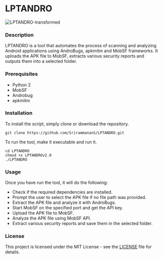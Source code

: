 # LPTANDRO

![LPTANDRO-transformed](https://user-images.githubusercontent.com/98577110/220845329-5494dc9b-608b-4d77-b740-8feaf579fe31.png)


### Description
LPTANDRO is a tool that automates the process of scanning and analyzing Android applications using AndroBugs, apkmitm and MobSF frameworks. It uploads the APK file to MobSF, extracts various security reports and outputs them into a selected folder.

### Prerequisites
- Python 2
- MobSF
- Androbug
- apkmitm

### Installation
To install the script, simply clone or download the repository.

````
git clone https://github.com/SrirammananS/LPTANDRO.git
````

To run the tool, make it executable and run it.

````
cd LPTANDRO
chmod +x LPTANDROv2.0
./LPTANDRO
````

### Usage
Once you have run the tool, it will do the following:

- Check if the required dependencies are installed.
- Prompt the user to select the APK file if no file path was provided.
- Extract the APK file and analyze it with AndroBugs.
- Start MobSF on the specified port and get the API key.
- Upload the APK file to MobSF.
- Analyze the APK file using MobSF API.
- Extract various security reports and save them in the selected folder.
 
### License
This project is licensed under the MIT License - see the [LICENSE](https://github.com/SrirammananS/LPTANDRO/blob/main/licence) file for details.
